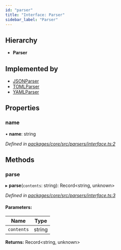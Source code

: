 ```yaml
---
id: "parser"
title: "Interface: Parser"
sidebar_label: "Parser"
---
```


## Hierarchy

- **Parser**

## Implemented by

- [JSONParser](../classes/jsonparser.md)
- [TOMLParser](../classes/tomlparser.md)
- [YAMLParser](../classes/yamlparser.md)

## Properties

### name

• **name**: string

_Defined in [packages/core/src/parsers/interface.ts:2](https://github.com/willsoto/node-konfig/blob/60bd8de/packages/core/src/parsers/interface.ts#L2)_

## Methods

### parse

▸ **parse**(`contents`: string): Record&#60;string, unknown>

_Defined in [packages/core/src/parsers/interface.ts:3](https://github.com/willsoto/node-konfig/blob/60bd8de/packages/core/src/parsers/interface.ts#L3)_

#### Parameters:

| Name       | Type   |
| ---------- | ------ |
| `contents` | string |

**Returns:** Record&#60;string, unknown>
